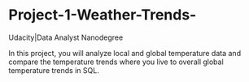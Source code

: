 # Project-1-Weather-Trends-
Udacity|Data Analyst Nanodegree 

In this project, you will analyze local and global temperature data and compare the temperature trends where you live to overall global temperature trends in SQL.
